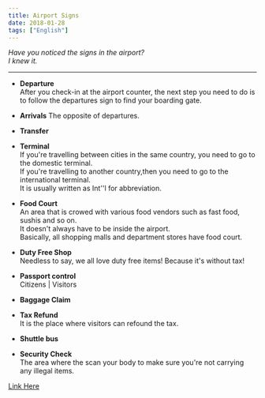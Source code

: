 ```yaml
---
title: Airport Signs
date: 2018-01-28
tags: ["English"]
---
```


<!--more-->

_Have you noticed the signs in the airport?_   
_I knew it._  

---------------

* **Departure**   
After you check-in at the airport counter, the next step you need to do is to
follow the departures sign to find your boarding gate.

* **Arrivals**
The opposite of departures.

* **Transfer**

* **Terminal**  
If you're travelling between cities in the same country, you need to go to the domestic terminal.  
If you're travelling to another country,then you need to go to the international terminal.  
It is usually written as Int''l for abbreviation.  

* **Food Court**  
An area that is crowed with various food vendors such as fast food, sushis and so on.  
It doesn't always have to be inside the airport.  
Basically, all shopping malls and department stores have food court.  

* **Duty Free Shop**  
Needless to say, we all love duty free items! Because it's without tax!  

* **Passport control**  
Citizens | Visitors  

* **Baggage Claim**  

* **Tax Refund**  
It is the place where visitors can refound the tax.  

* **Shuttle bus**  

* **Security Check**  
The area where the scan your body to make sure you're not carrying any illegal items.  


 [Link Here](https://www.youtube.com/watch?v=wU2m-v3Hu3g&t=261s)

